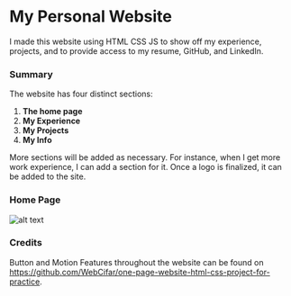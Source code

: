 # My Personal Website
I made this website using HTML CSS JS to show off my experience, projects, and to provide access to my resume, GitHub, and LinkedIn.


### Summary
The website has four distinct sections:
1. **The home page**
2. **My Experience**
3. **My Projects**
4. **My Info**

More sections will be added as necessary. For instance, when I get more work experience, I can add a section for it.
Once a logo is finalized, it can be added to the site.

### Home Page
![alt text](https://media.discordapp.net/attachments/928022919337103393/956758422076932156/unknown.png?width=921&height=453)

### Credits
Button and Motion Features throughout the website can be found on <https://github.com/WebCifar/one-page-website-html-css-project-for-practice>.

